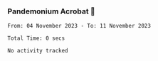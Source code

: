 ### Pandemonium Acrobat 🤸

<!--START_SECTION:waka-->

```all_time
From: 04 November 2023 - To: 11 November 2023

Total Time: 0 secs

No activity tracked
```

<!--END_SECTION:waka-->
